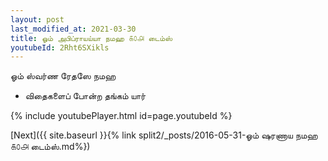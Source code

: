 ```yaml
---
layout: post
last_modified_at: 2021-03-30
title: ஓம் அபிப்ராயய்யா நமஹ ௧௦௮ டைம்ஸ்
youtubeId: 2Rht6SXikls
---
```

 
 
 ஓம் ஸ்வர்ண ரேதஸே நமஹ  
 
 -  விதைகளைப் போன்ற தங்கம் யார் 
 
  
 
  
 
 
 
 
 
 


{% include youtubePlayer.html id=page.youtubeId %}
 
[Next]({{ site.baseurl }}{% link  split2/_posts/2016-05-31-ஓம் ஷரணாய நமஹ ௧௦௮ டைம்ஸ்.md%})
 
